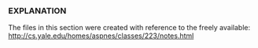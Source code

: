 ### EXPLANATION

The files in this section were created with reference to the freely available: http://cs.yale.edu/homes/aspnes/classes/223/notes.html
